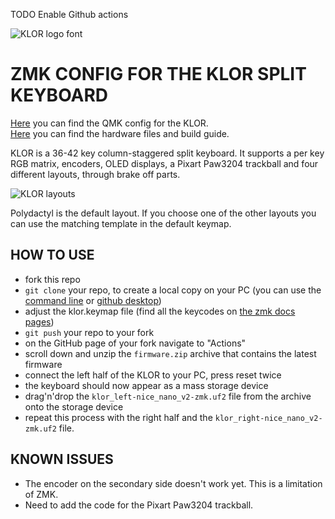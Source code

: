 TODO
Enable Github actions


<picture>
  <source media="(prefers-color-scheme: dark)" srcset="/docs/images/klor-font-logo-dark.svg">
  <source media="(prefers-color-scheme: light)" srcset="/docs/images/klor-font-logo-bright.svg">
  <img alt="KLOR logo font" src="/docs/images/klor-font-logo-bright.svg">
</picture>

# ZMK CONFIG FOR THE KLOR SPLIT KEYBOARD

[Here](https://github.com/GEIGEIGEIST/qmk-config-klor) you can find the QMK config for the KLOR.\
[Here](https://github.com/GEIGEIGEIST/klor) you can find the hardware files and build guide.

KLOR is a 36-42 key column-staggered split keyboard. It supports a per key RGB matrix, encoders, OLED displays, a Pixart Paw3204 trackball and four different layouts, through brake off parts.

![KLOR layouts](/docs/images/klor-layouts.svg)

Polydactyl is the default layout. If you choose one of the other layouts you can use the matching template in the default keymap.


## HOW TO USE

- fork this repo
- `git clone` your repo, to create a local copy on your PC (you can use the [command line](https://www.atlassian.com/git/tutorials) or [github desktop](https://desktop.github.com/))
- adjust the klor.keymap file (find all the keycodes on [the zmk docs pages](https://zmk.dev/docs/codes/))
- `git push` your repo to your fork
- on the GitHub page of your fork navigate to "Actions"
- scroll down and unzip the `firmware.zip` archive that contains the latest firmware
- connect the left half of the KLOR to your PC, press reset twice
- the keyboard should now appear as a mass storage device
- drag'n'drop the `klor_left-nice_nano_v2-zmk.uf2` file from the archive onto the storage device
- repeat this process with the right half and the `klor_right-nice_nano_v2-zmk.uf2` file.


## KNOWN ISSUES

- The encoder on the secondary side doesn't work yet. This is a limitation of ZMK.
- Need to add the code for the Pixart Paw3204 trackball.